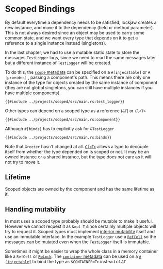 # Scoped Bindings

By default everytime a dependency needs to be satisfied, lockjaw creates a new instance, and move it
to the dependency (field or method parameter). This is not always desired since an object may be
used to carry some common state, and we want every type that depends on it to get a reference to a
single instance instead (singletons).

In the last chapter, we had to use a mutable static state to store the messages `TestLogger` logs,
since we need to read the same messages later but a different instance of `TestLogger` will be
created.

To do this, the [`scope` metadata](https://docs.rs/lockjaw/latest/lockjaw/attr.injectable.html#scope)
can be specified on a `#[injecatable]` or `#[provides]`
, passing a component's path. This means there are only one instance of the type for objects created
by the same instance of component (they are not global singletons, you can still have multiple
instances if you have multiple components).

```rust,no_run,noplayground
{{#include ../projects/scoped/src/main.rs:test_logger}}
```

Other types can depend on a scoped type as a reference (`&T`) or `Cl<T>`

```rust,no_run,noplayground
{{#include ../projects/scoped/src/main.rs:component}}
```

Although `#[binds]` has to explicitly ask for `&TestLogger`

```rust,no_run,noplayground
{{#include ../projects/scoped/src/main.rs:binds}}
```

Note that `Greeter` hasn't changed at
all. [`Cl<T>`](https://docs.rs/lockjaw/latest/lockjaw/enum.Cl.html) allows a type to decouple itself
from whether the type depended on is scoped or not. It may be an owned instance or a shared
instance, but the type does not care as it will not try to move it.

## Lifetime

Scoped objects are owned by the component and has the same lifetime as it.

## Handling mutability

In most uses a scoped type probably should be mutable to make it useful. However we cannot request
it as `&mut T` since certainly multiple objects will try to request it. Scoped types must
implement [interior mutability](https://doc.rust-lang.org/reference/interior-mutability.html) itself
and use an immutable interface. In the example `TestLogger` use
a [`RefCell`](https://doc.rust-lang.org/std/cell/struct.RefCell.html) so the messages can be mutated
even when the `TestLogger` itself is immutable.

Sometimes it might be easier to wrap the whole class in a memory container like a `RefCell`
or [`RwLock`](https://doc.rust-lang.org/std/sync/struct.RwLock.html).
The [`container` metadata](https://docs.rs/lockjaw/latest/lockjaw/attr.injectable.html#container)
can be used on a [`#[injectable]`](https://docs.rs/lockjaw/latest/lockjaw/attr.injectable.html) to
bind the type as `&CONTAINER<T>` instead of `&T` 